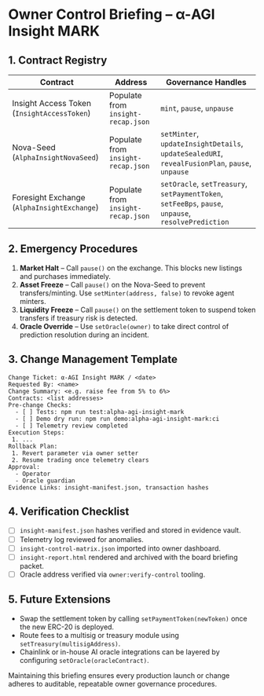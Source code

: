 # Owner Control Briefing – α-AGI Insight MARK

## 1. Contract Registry

| Contract | Address | Governance Handles |
| --- | --- | --- |
| Insight Access Token (`InsightAccessToken`) | Populate from `insight-recap.json` | `mint`, `pause`, `unpause` |
| Nova-Seed (`AlphaInsightNovaSeed`) | Populate from `insight-recap.json` | `setMinter`, `updateInsightDetails`, `updateSealedURI`, `revealFusionPlan`, `pause`, `unpause` |
| Foresight Exchange (`AlphaInsightExchange`) | Populate from `insight-recap.json` | `setOracle`, `setTreasury`, `setPaymentToken`, `setFeeBps`, `pause`, `unpause`, `resolvePrediction` |

## 2. Emergency Procedures

1. **Market Halt** – Call `pause()` on the exchange. This blocks new listings and purchases immediately.
2. **Asset Freeze** – Call `pause()` on the Nova-Seed to prevent transfers/minting. Use `setMinter(address, false)` to revoke agent minters.
3. **Liquidity Freeze** – Call `pause()` on the settlement token to suspend token transfers if treasury risk is detected.
4. **Oracle Override** – Use `setOracle(owner)` to take direct control of prediction resolution during an incident.

## 3. Change Management Template

```
Change Ticket: α-AGI Insight MARK / <date>
Requested By: <name>
Change Summary: <e.g. raise fee from 5% to 6%>
Contracts: <list addresses>
Pre-change Checks:
  - [ ] Tests: npm run test:alpha-agi-insight-mark
  - [ ] Demo dry run: npm run demo:alpha-agi-insight-mark:ci
  - [ ] Telemetry review completed
Execution Steps:
 1. ...
Rollback Plan:
 1. Revert parameter via owner setter
 2. Resume trading once telemetry clears
Approval:
  - Operator
  - Oracle guardian
Evidence Links: insight-manifest.json, transaction hashes
```

## 4. Verification Checklist

- [ ] `insight-manifest.json` hashes verified and stored in evidence vault.
- [ ] Telemetry log reviewed for anomalies.
- [ ] `insight-control-matrix.json` imported into owner dashboard.
- [ ] `insight-report.html` rendered and archived with the board briefing packet.
- [ ] Oracle address verified via `owner:verify-control` tooling.

## 5. Future Extensions

- Swap the settlement token by calling `setPaymentToken(newToken)` once the new ERC-20 is deployed.
- Route fees to a multisig or treasury module using `setTreasury(multisigAddress)`.
- Chainlink or in-house AI oracle integrations can be layered by configuring `setOracle(oracleContract)`.

Maintaining this briefing ensures every production launch or change adheres to auditable, repeatable owner governance procedures.

